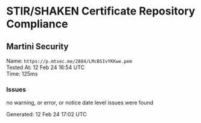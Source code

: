 # STIR/SHAKEN Certificate Repository Compliance

## Martini Security

Name: `https://p.mtsec.me/2884/LMcBSIvYKKwe.pem`\
Tested At: 12 Feb 24 16:54 UTC\
Time: 125ms

### Issues

no warning, or error, or notice date level issues were found

Generated: 12 Feb 24 17:02 UTC
